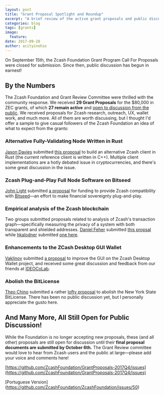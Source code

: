 ```yaml
---
layout: post
title: "Grant Proposal Spotlight and Roundup"
excerpt: "A brief review of the active grant proposals and public discussions."
categories: blog
tags: [grants]
image:
  feature:
date: 2017-09-28
author: acityinohio
---
```


On September 15th, the Zcash Foundation Grant Program Call For Proposals were closed for submission. Since then, public discussion has begun in earnest!

## By the Numbers

The Zcash Foundation and Grant Review Committee were thrilled with the community response. We received **29 Grant Proposals** for the $80,000 in ZEC grants, of which **27 remain active** and [open to discussion from the public](https://github.com/ZcashFoundation/GrantProposals-2017Q4/issues). We received proposals for Zcash research, outreach, UX, wallet work, and much more. All of them are worth discussing, but I thought I'd offer a sample to give casual followers of the Zcash Foundation an idea of what to expect from the grants:

### Alternative Fully-Validating Node Written in Rust

[Jason Davies](https://github.com/jasondavies) submitted [this proposal](https://github.com/ZcashFoundation/GrantProposals-2017Q4/issues/32) to build an alternative Zcash client in Rust (the current reference client is written in C++). Multiple client implementations are a hotly debated issue in cryptocurrencies, and there's some great discussion in the issue.

### Zcash Plug-and-Play Full Node Software on Bitseed

[John Light](https://github.com/john-light) submitted [a proposal](https://github.com/ZcashFoundation/GrantProposals-2017Q4/issues/27) for funding to provide Zcash compatibility with [Bitseed](https://bitseed.org)—an effort to make financial sovereignty plug-and-play.

### Empirical analysis of the Zcash blockchain
Two groups submitted proposals related to analysis of Zcash's transaction graph—specifically measuring the privacy of a system with both transparent and shielded addresses. [Daniel Feher](https://github.com/feddan35) submitted [this propsal](https://github.com/ZcashFoundation/GrantProposals-2017Q4/issues/24) while [hkalodner](https://github.com/hkalodner) submitted [one here](https://github.com/ZcashFoundation/GrantProposals-2017Q4/issues/31).

### Enhancements to the ZCash Desktop GUI Wallet
[Vaklinov](https://github.com/vaklinov) submitted [a proposal](https://github.com/ZcashFoundation/GrantProposals-2017Q4/issues/7) to improve the GUI on the Zcash Desktop Wallet project, and received some great discussion and feedback from our friends at [IDEOCoLab](http://www.ideocolab.com/).

### Abolish the BitLicense

[Theo Chino](https://github.com/theochino) submitted a rather [lofty proposal](https://github.com/ZcashFoundation/GrantProposals-2017Q4/issues/3) to abolish the New York State BitLicense. There has been no public discussion yet, but I personally appreciate the gusto here.

## And Many More, All Still Open for Public Discussion!

While the Foundation is no longer accepting new proposals, these (and all other) proposals are still open for discussion until their **final proposal documents are submitted by October 6th.** The Grant Review committee would love to hear from Zcash users and the public at large—please add your voice and comments here!

[https://github.com/ZcashFoundation/GrantProposals-2017Q4/issues](https://github.com/ZcashFoundation/GrantProposals-2017Q4/issues)

[Portuguese Version] (https://github.com/ZcashFoundation/ZcashFoundation/issues/50)
